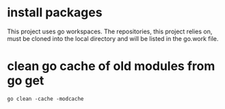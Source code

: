 # install packages
This project uses go workspaces. The repositories, this project relies on, must be cloned into the local directory and will be listed in the go.work file.

# clean go cache of old modules from go get
<code>go clean -cache -modcache</code>
